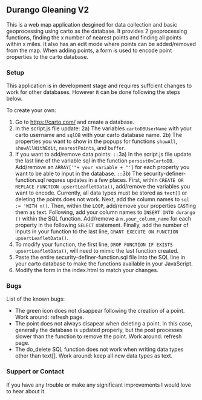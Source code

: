 ## Durango Gleaning V2

This is a web map application desgined for data collection and basic geoprocessing using carto as the database. It provides 2 geoprocessing functions, finding the x number of nearest points and finding all points within x miles. It also has an edit mode where points can be added/removed from the map. When adding points, a form is used to encode point properties to the carto database.

### Setup
This application is in development stage and requires suffcient changes to work for other databases. However it can be done following the steps below.

To create your own:

1) Go to https://carto.com/ and create a database.
2) In the script.js file update:
2a) The variables ```cartoDBUserName``` with your carto username and ```sqlDB``` with your carto database name.
2b) The properties you want to show in the popups for functions ```showAll```, ```showAllWithEdit```, ```nearestPoints```, and ```buffer```.
3) If you want to add/remove data points:
``::``3a) In the script.js file update the last line of the variable sql in the function ```persistOnCartoDB```. Add/remove an ```ARRAY['"+ your_variable + "']``` for each property you want to be able to input in the database.
``::``3b) The security-definer-function.sql requres updates in a few places. First, within ```CREATE OR REPLACE FUNCTION upsertLeafletData()```, add/remove the variables you want to encode. Currently, all data types must be stored as ```text[]``` or deleting the points does not work. Next, add the column names to ```sql := 'WITH n()```. Then, within the ```LOOP```, add/remove your properties ```CAST```ing them as text. Following, add your column names to ```INSERT INTO durango ()``` within the SQL function. Add/remove a ```n.your_column_name``` for each property in the following ```SELECT``` statement. Finally, add the number of inputs in your function to the last line, ```GRANT EXECUTE ON FUNCTION upsertLeafletData()```.
4) To modify your function, the first line, ```DROP FUNCTION IF EXISTS upsertLeafletData()```, will need to mimic the last function created.
5) Paste the entire security-definer-function.sql file into the SQL line in your carto database to make the functions available in your JavaScript.
6) Modify the form in the index.html to match your changes.

### Bugs
List of the known bugs:
* The green icon does not disappear following the creation of a point. Work around: refresh page.
* The point does not always disapear when deleting a point. In this case, generally the database is updated properly, but the post processes slower than the function to remove the point. Work around: refresh page.
* The do_delete SQL function does not work when writing data types other than text[]. Work around: keep all new data types as text.

### Support or Contact
If you have any trouble or make any significant improvements I would love to hear about it.
